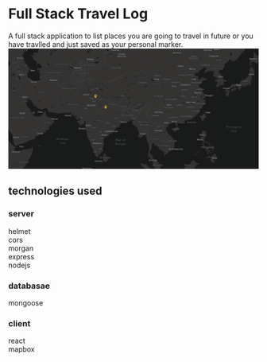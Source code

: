# Full Stack Travel Log

A full stack application to list places you are going to travel in future or you have travlled and just saved as your personal marker.
![alt text](https://github.com/avinesh2101/destiny-marker/blob/master/demo.png)
## technologies used
### server
helmet </br> cors </br> morgan </br>  express </br> nodejs 
### databasae
mongoose </br> 
### client 
 react  </br> mapbox 

